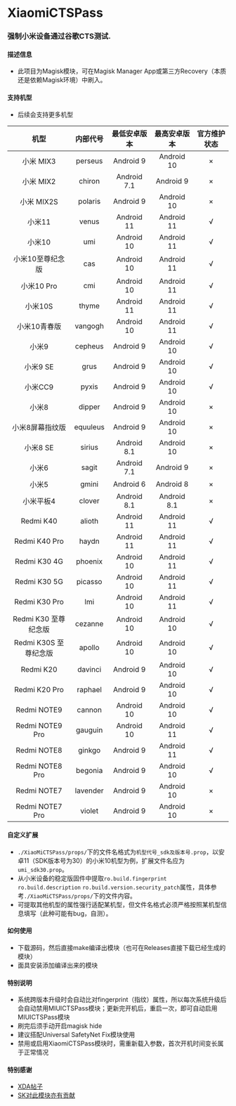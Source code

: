 # XiaomiCTSPass
### 强制小米设备通过谷歌CTS测试.

#### 描述信息
- 此项目为Magisk模块，可在Magisk Manager App或第三方Recovery（本质还是依赖Magisk环境）中刷入。

#### 支持机型
- 后续会支持更多机型

| 机型 | 内部代号 | 最低安卓版本 | 最高安卓版本 | 官方维护状态 |
| :----: | :----: | :----: | :----: | :----: |
| 小米 MIX3 | perseus | Android 9 | Android 10 | × |
| 小米 MIX2 | chiron | Android 7.1 | Android 9 | × |
| 小米 MIX2S | polaris | Android 9 | Android 10 | × |
| 小米11 | venus | Android 11 | Android 11 | √ |
| 小米10 | umi | Android 10 | Android 11 | √ |
| 小米10至尊纪念版 | cas | Android 10 | Android 11 | √ |
| 小米10 Pro | cmi | Android 10 | Android 11 | √ |
| 小米10S | thyme |  Android 11 | Android 11 | √ |
| 小米10青春版 | vangogh | Android 10 | Android 11 | √ |
| 小米9 | cepheus | Android 9 | Android 10 | √ |
| 小米9 SE | grus | Android 9 | Android 10 | √ |
| 小米CC9 | pyxis | Android 9 | Android 10 | √ |
| 小米8 | dipper | Android 9 | Android 10 | × |
| 小米8屏幕指纹版 | equuleus | Android 9 | Android 10 | × |
| 小米8 SE | sirius | Android 8.1 | Android 10 | × |
| 小米6 | sagit | Android 7.1 | Android 9 | × |
| 小米5 | gmini | Android 6 | Android 8 | × |
| 小米平板4 | clover | Android 8.1 | Android 8.1 | × |
| Redmi K40 | alioth | Android 11 | Android 11 | √ |
| Redmi K40 Pro | haydn | Android 11 | Android 11 | √ |
| Redmi K30 4G | phoenix | Android 10 | Android 11 | √ |
| Redmi K30 5G | picasso | Android 10 | Android 11 | √ |
| Redmi K30 Pro | lmi | Android 10 | Android 11 | √ |
| Redmi K30 至尊纪念版 | cezanne | Android 10 | Android 10 | √ |
| Redmi K30S 至尊纪念版 | apollo  | Android 10 | Android 10 | √ |
| Redmi K20 | davinci | Android 9 | Android 10 | √ |
| Redmi K20 Pro | raphael | Android 9 | Android 10 | √ |
| Redmi NOTE9 | cannon | Android 10 | Android 10 | √ |
| Redmi NOTE9 Pro | gauguin | Android 10 | Android 11 | √ |
| Redmi NOTE8 | ginkgo | Android 9 | Android 11 | √ |
| Redmi NOTE8 Pro | begonia | Android 9 | Android 10 | √ |
| Redmi NOTE7 | lavender | Android 9 | Android 10 | × |
| Redmi NOTE7 Pro | violet |  Android 9 | Android 10 | × |

#### 自定义扩展
- `./XiaoMiCTSPass/props/`下的文件名格式为`机型代号_sdk及版本号.prop`，以安卓11（SDK版本号为30）的小米10机型为例，扩展文件名应为`umi_sdk30.prop`。
- 从小米设备的稳定版固件中提取`ro.build.fingerprint` `ro.build.description` `ro.build.version.security_patch`属性，具体参考`./XiaoMiCTSPass/props/`下的文件内容。
- 可提取其他机型的属性强行适配某机型，但文件名格式必须严格按照某机型信息填写（此种可能有bug，自测）。

#### 如何使用
- 下载源码，然后直接make编译出模块（也可在Releases直接下载已经生成的模块）
- 面具安装添加编译出来的模块

#### 特别说明
- 系统跨版本升级时会自动比对fingerprint（指纹）属性，所以每次系统升级后会自动禁用MIUICTSPass模块；更新完开机后，重启一次，即可自动启用MIUICTSPass模块
- 刷完后须手动开启magisk hide
- 建议搭配Universal SafetyNet Fix模块使用
- 禁用或启用XiaomiCTSPass模块时，需重新载入参数，首次开机时间变长属于正常情况

#### 特别感谢
- [XDA帖子](https://forum.xda-developers.com/t/module-magiskhide-props-config-safetynet-prop-edits-and-more-v5-4-0.3789228/)
- [SK对此模块亦有贡献](https://github.com/sekaiacg)
